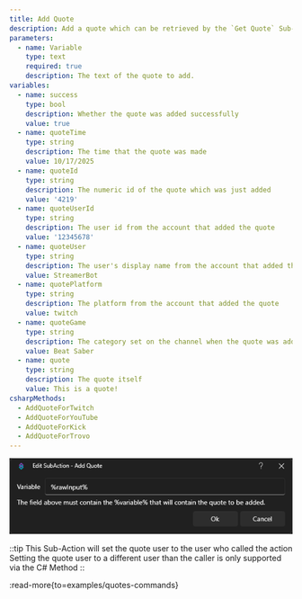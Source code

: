 ```yaml
---
title: Add Quote
description: Add a quote which can be retrieved by the `Get Quote` Sub-Action
parameters:
  - name: Variable
    type: text
    required: true
    description: The text of the quote to add.
variables:
  - name: success
    type: bool
    description: Whether the quote was added successfully
    value: true
  - name: quoteTime
    type: string
    description: The time that the quote was made
    value: 10/17/2025
  - name: quoteId
    type: string
    description: The numeric id of the quote which was just added
    value: '4219'
  - name: quoteUserId
    type: string
    description: The user id from the account that added the quote
    value: '12345678'
  - name: quoteUser
    type: string
    description: The user's display name from the account that added the quote
    value: StreamerBot
  - name: quotePlatform
    type: string
    description: The platform from the account that added the quote
    value: twitch
  - name: quoteGame
    type: string
    description: The category set on the channel when the quote was added
    value: Beat Saber
  - name: quote
    type: string
    description: The quote itself
    value: This is a quote!
csharpMethods:
  - AddQuoteForTwitch
  - AddQuoteForYouTube
  - AddQuoteForKick
  - AddQuoteForTrovo
---
```


![Add Quote Sub-Action](assets/add-quote.png)

::tip
This Sub-Action will set the quote user to the user who called the action<br/>
Setting the quote user to a different user than the caller is only supported via the C# Method
::

:read-more{to=examples/quotes-commands}